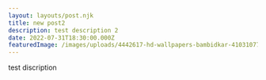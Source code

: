 ```yaml
---
layout: layouts/post.njk
title: new post2
description: test description 2
date: 2022-07-31T18:30:00.000Z
featuredImage: /images/uploads/4442617-hd-wallpapers-bambidkar-41031077-3840-2160.jpg
---
```

test discription